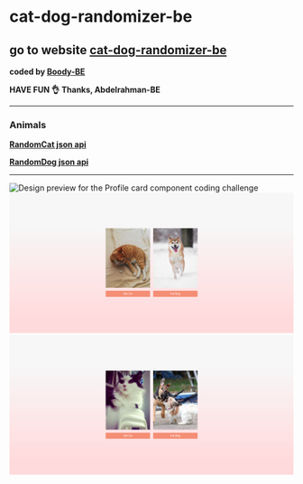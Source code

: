 # cat-dog-randomizer-be
## go to website [cat-dog-randomizer-be]( #)
<b>coded by [Boody-BE](https://github.com/Boody2004/week-days)</b>

**HAVE FUN 👌**
**Thanks, Abdelrahman-BE**

---

### Animals

 <b>[RandomCat json api ](https://aws.random.cat/meow)</b>

 <b> [RandomDog json api](https://random.dog/woof.json)</b>

---
![Design preview for the Profile card component coding challenge](./img1jpg)
![Design preview for the Profile card component coding challenge](./img2.jpg)
![Design preview for the Profile card component coding challenge](./img3.jpg)
